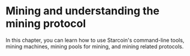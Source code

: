 # Mining and understanding the mining protocol

In this chapter, you can learn how to use Starcoin's command-line tools, mining machines, mining pools for mining, and mining related protocols.
